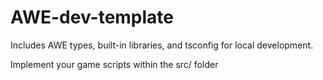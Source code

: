 # AWE-dev-template

Includes AWE types, built-in libraries, and tsconfig for local development.

Implement your game scripts within the src/ folder
